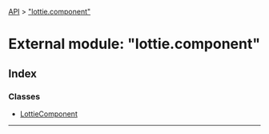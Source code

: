 [API](../README.md) > ["lottie.component"](../modules/_lottie_component_.md)

# External module: "lottie.component"

## Index

### Classes

* [LottieComponent](../classes/_lottie_component_.lottiecomponent.md)

---

